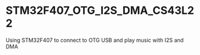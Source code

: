 # STM32F407_OTG_I2S_DMA_CS43L22
 Using STM32F407 to connect to OTG USB and play music with I2S and DMA
